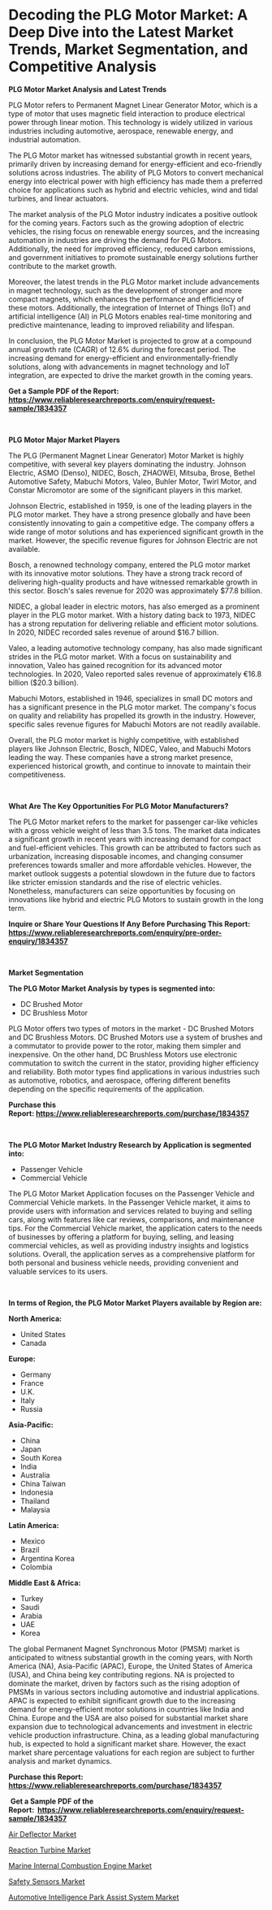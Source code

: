 <p><h1>Decoding the PLG Motor Market: A Deep Dive into the Latest Market Trends, Market Segmentation, and Competitive Analysis</h1></p><p><strong>PLG Motor Market Analysis and Latest Trends</strong></p>
<p><p>PLG Motor refers to Permanent Magnet Linear Generator Motor, which is a type of motor that uses magnetic field interaction to produce electrical power through linear motion. This technology is widely utilized in various industries including automotive, aerospace, renewable energy, and industrial automation.</p><p>The PLG Motor market has witnessed substantial growth in recent years, primarily driven by increasing demand for energy-efficient and eco-friendly solutions across industries. The ability of PLG Motors to convert mechanical energy into electrical power with high efficiency has made them a preferred choice for applications such as hybrid and electric vehicles, wind and tidal turbines, and linear actuators.</p><p>The market analysis of the PLG Motor industry indicates a positive outlook for the coming years. Factors such as the growing adoption of electric vehicles, the rising focus on renewable energy sources, and the increasing automation in industries are driving the demand for PLG Motors. Additionally, the need for improved efficiency, reduced carbon emissions, and government initiatives to promote sustainable energy solutions further contribute to the market growth.</p><p>Moreover, the latest trends in the PLG Motor market include advancements in magnet technology, such as the development of stronger and more compact magnets, which enhances the performance and efficiency of these motors. Additionally, the integration of Internet of Things (IoT) and artificial intelligence (AI) in PLG Motors enables real-time monitoring and predictive maintenance, leading to improved reliability and lifespan.</p><p>In conclusion, the PLG Motor Market is projected to grow at a compound annual growth rate (CAGR) of 12.6% during the forecast period. The increasing demand for energy-efficient and environmentally-friendly solutions, along with advancements in magnet technology and IoT integration, are expected to drive the market growth in the coming years.</p></p>
<p><strong>Get a Sample PDF of the Report:&nbsp; <a href="https://www.reliableresearchreports.com/enquiry/request-sample/1834357">https://www.reliableresearchreports.com/enquiry/request-sample/1834357</a></strong></p>
<p>&nbsp;</p>
<p><strong>PLG Motor Major Market Players</strong></p>
<p><p>The PLG (Permanent Magnet Linear Generator) Motor Market is highly competitive, with several key players dominating the industry. Johnson Electric, ASMO (Denso), NIDEC, Bosch, ZHAOWEI, Mitsuba, Brose, Bethel Automotive Safety, Mabuchi Motors, Valeo, Buhler Motor, Twirl Motor, and Constar Micromotor are some of the significant players in this market.</p><p>Johnson Electric, established in 1959, is one of the leading players in the PLG motor market. They have a strong presence globally and have been consistently innovating to gain a competitive edge. The company offers a wide range of motor solutions and has experienced significant growth in the market. However, the specific revenue figures for Johnson Electric are not available.</p><p>Bosch, a renowned technology company, entered the PLG motor market with its innovative motor solutions. They have a strong track record of delivering high-quality products and have witnessed remarkable growth in this sector. Bosch's sales revenue for 2020 was approximately $77.8 billion.</p><p>NIDEC, a global leader in electric motors, has also emerged as a prominent player in the PLG motor market. With a history dating back to 1973, NIDEC has a strong reputation for delivering reliable and efficient motor solutions. In 2020, NIDEC recorded sales revenue of around $16.7 billion.</p><p>Valeo, a leading automotive technology company, has also made significant strides in the PLG motor market. With a focus on sustainability and innovation, Valeo has gained recognition for its advanced motor technologies. In 2020, Valeo reported sales revenue of approximately €16.8 billion ($20.3 billion).</p><p>Mabuchi Motors, established in 1946, specializes in small DC motors and has a significant presence in the PLG motor market. The company's focus on quality and reliability has propelled its growth in the industry. However, specific sales revenue figures for Mabuchi Motors are not readily available.</p><p>Overall, the PLG motor market is highly competitive, with established players like Johnson Electric, Bosch, NIDEC, Valeo, and Mabuchi Motors leading the way. These companies have a strong market presence, experienced historical growth, and continue to innovate to maintain their competitiveness.</p></p>
<p>&nbsp;</p>
<p><strong>What Are The Key Opportunities For PLG Motor Manufacturers?</strong></p>
<p><p>The PLG Motor market refers to the market for passenger car-like vehicles with a gross vehicle weight of less than 3.5 tons. The market data indicates a significant growth in recent years with increasing demand for compact and fuel-efficient vehicles. This growth can be attributed to factors such as urbanization, increasing disposable incomes, and changing consumer preferences towards smaller and more affordable vehicles. However, the market outlook suggests a potential slowdown in the future due to factors like stricter emission standards and the rise of electric vehicles. Nonetheless, manufacturers can seize opportunities by focusing on innovations like hybrid and electric PLG Motors to sustain growth in the long term.</p></p>
<p><strong>Inquire or Share Your Questions If Any Before Purchasing This Report: <a href="https://www.reliableresearchreports.com/enquiry/pre-order-enquiry/1834357">https://www.reliableresearchreports.com/enquiry/pre-order-enquiry/1834357</a></strong></p>
<p>&nbsp;</p>
<p><strong>Market Segmentation</strong></p>
<p><strong>The PLG Motor Market Analysis by types is segmented into:</strong></p>
<p><ul><li>DC Brushed Motor</li><li>DC Brushless Motor</li></ul></p>
<p><p>PLG Motor offers two types of motors in the market - DC Brushed Motors and DC Brushless Motors. DC Brushed Motors use a system of brushes and a commutator to provide power to the rotor, making them simpler and inexpensive. On the other hand, DC Brushless Motors use electronic commutation to switch the current in the stator, providing higher efficiency and reliability. Both motor types find applications in various industries such as automotive, robotics, and aerospace, offering different benefits depending on the specific requirements of the application.</p></p>
<p><strong>Purchase this Report:&nbsp;<a href="https://www.reliableresearchreports.com/purchase/1834357">https://www.reliableresearchreports.com/purchase/1834357</a></strong></p>
<p>&nbsp;</p>
<p><strong>The PLG Motor Market Industry Research by Application is segmented into:</strong></p>
<p><ul><li>Passenger Vehicle</li><li>Commercial Vehicle</li></ul></p>
<p><p>The PLG Motor Market Application focuses on the Passenger Vehicle and Commercial Vehicle markets. In the Passenger Vehicle market, it aims to provide users with information and services related to buying and selling cars, along with features like car reviews, comparisons, and maintenance tips. For the Commercial Vehicle market, the application caters to the needs of businesses by offering a platform for buying, selling, and leasing commercial vehicles, as well as providing industry insights and logistics solutions. Overall, the application serves as a comprehensive platform for both personal and business vehicle needs, providing convenient and valuable services to its users.</p></p>
<p>&nbsp;</p>
<p><strong>In terms of Region, the PLG Motor Market Players available by Region are:</strong></p>
<p>
    <p> <strong> North America: </strong>
        <ul>
            <li>United States</li>
            <li>Canada</li>
        </ul>
        </p> 
    <p> <strong> Europe: </strong>
        <ul>
            <li>Germany</li>
            <li>France</li>
            <li>U.K.</li>
            <li>Italy</li>
            <li>Russia</li>
        </ul>
        </p> 
    <p> <strong> Asia-Pacific: </strong>
        <ul>
            <li>China</li>
            <li>Japan</li>
            <li>South Korea</li>
            <li>India</li>
            <li>Australia</li>
            <li>China Taiwan</li>
            <li>Indonesia</li>
            <li>Thailand</li>
            <li>Malaysia</li>
        </ul>
        </p> 
    <p> <strong> Latin America: </strong>
        <ul>
            <li>Mexico</li>
            <li>Brazil</li>
            <li>Argentina Korea</li>
            <li>Colombia</li>
        </ul>
        </p> 
    <p> <strong> Middle East & Africa: </strong>
        <ul>
            <li>Turkey</li>
            <li>Saudi</li>
            <li>Arabia</li>
            <li>UAE</li>
            <li>Korea</li>
        </ul>
    </p>
    </p>
<p><p>The global Permanent Magnet Synchronous Motor (PMSM) market is anticipated to witness substantial growth in the coming years, with North America (NA), Asia-Pacific (APAC), Europe, the United States of America (USA), and China being key contributing regions. NA is projected to dominate the market, driven by factors such as the rising adoption of PMSMs in various sectors including automotive and industrial applications. APAC is expected to exhibit significant growth due to the increasing demand for energy-efficient motor solutions in countries like India and China. Europe and the USA are also poised for substantial market share expansion due to technological advancements and investment in electric vehicle production infrastructure. China, as a leading global manufacturing hub, is expected to hold a significant market share. However, the exact market share percentage valuations for each region are subject to further analysis and market dynamics.</p></p>
<p><strong>Purchase this Report: <a href="https://www.reliableresearchreports.com/purchase/1834357">https://www.reliableresearchreports.com/purchase/1834357</a></strong></p>
<p>&nbsp;<strong>Get a Sample PDF of the Report:&nbsp;&nbsp;<a href="https://www.reliableresearchreports.com/enquiry/request-sample/1834357">https://www.reliableresearchreports.com/enquiry/request-sample/1834357</a></strong></p>
<p><strong></strong></p>
<p><p><a href="https://github.com/gdfhhhj/Market-Research-Report-List-1/blob/main/air-deflector-market.md">Air Deflector Market</a></p><p><a href="https://www.linkedin.com/pulse/reaction-turbine-market-size-2023-2030-global-industrial-esg1e/">Reaction Turbine Market</a></p><p><a href="https://medium.com/@nolalockman2023/marine-internal-combustion-engine-market-size-cagr-trends-2024-2030-67d96d4655d8">Marine Internal Combustion Engine Market</a></p><p><a href="https://medium.com/@mikemonahan1944/safety-sensors-market-exploring-market-share-market-trends-and-future-growth-8df052ec1fb7">Safety Sensors Market</a></p><p><a href="https://github.com/gulaimolin/Market-Research-Report-List-1/blob/main/automotive-intelligence-park-assist-system-market.md">Automotive Intelligence Park Assist System Market</a></p></p>